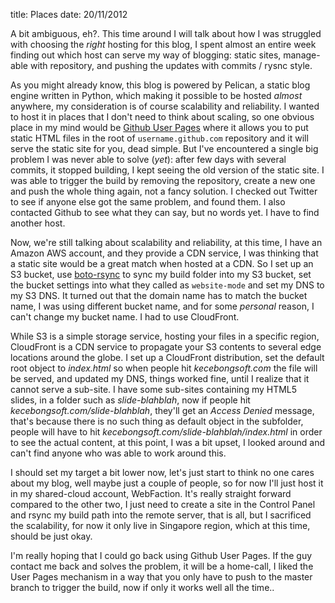 title: Places
date: 20/11/2012

A bit ambiguous, eh?. This time around I will talk about how I was struggled with choosing the _right_ hosting for this blog, I spent almost an entire week finding out which host can serve my way of blogging: static sites, manage-able with repository, and pushing the updates with commits / rysnc style.

As you might already know, this blog is powered by Pelican, a static blog engine written in Python, which making it possible to be hosted _almost_ anywhere, my consideration is of course scalability and reliability. I wanted to host it in places that I don't need to think about scaling, so one obvious place in my mind would be <a href='https://pages.github.com'>Github User Pages</a> where it allows you to put static HTML files in the root of `username.github.com` repository and it will serve the static site for you, dead simple. But I've encountered a single big problem I was never able to solve (_yet_): after few days with several commits, it stopped building, I kept seeing the old version of the static site. I was able to trigger the build by removing the repository, create a new one and push the whole thing again, not a fancy solution. I checked out Twitter to see if anyone else got the same problem, and found them. I also contacted Github to see what they can say, but no words yet. I have to find another host.

Now, we're still talking about scalability and reliability, at this time, I have an Amazon AWS account, and they provide a CDN service, I was thinking that a static site would be a great match when hosted at a CDN. So I set up an S3 bucket, use <a href='https://github.com/seedifferently/boto_rsync'>boto-rsync</a> to sync my build folder into my S3 bucket, set the bucket settings into what they called as `website-mode` and set my DNS to my S3 DNS. It turned out that the domain name has to match the bucket name, I was using different bucket name, and for some _personal_ reason, I can't change my bucket name. I had to use CloudFront.

While S3 is a simple storage service, hosting your files in a specific region, CloudFront is a CDN service to propagate your S3 contents to several edge locations around the globe. I set up a CloudFront distribution, set the default root object to _index.html_ so when people hit _kecebongsoft.com_ the file will be served, and updated my DNS, things worked fine, until I realize that it cannot serve a sub-site. I have some sub-sites containing my HTML5 slides, in a folder such as _slide-blahblah_, now if people hit _kecebongsoft.com/slide-blahblah_, they'll get an _Access Denied_ message, that's because there is no such thing as default object in the subfolder, people will have to hit _kecebongsoft.com/slide-blahblah/index.html_ in order to see the actual content, at this point, I was a bit upset, I looked around and can't find anyone who was able to work around this.

I should set my target a bit lower now, let's just start to think no one cares about my blog, well maybe just a couple of people, so for now I'll just host it in my shared-cloud account, WebFaction. It's really straight forward compared to the other two, I just need to create a site in the Control Panel and rsync my build path into the remote server, that is all, but I sacrificed the scalability, for now it only live in Singapore region, which at this time, should be just okay.

I'm really hoping that I could go back using Github User Pages. If the guy contact me back and solves the problem, it will be a home-call, I liked the User Pages mechanism in a way that you only have to push to the master branch to trigger the build, now if only it works well all the time..
